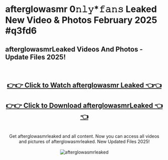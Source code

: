 # afterglowasmr 0𝚗𝚕𝚢*𝚏𝚊𝚗𝚜 Leaked New Video & Photos February 2025 #q3fd6

<h2>afterglowasmrLeaked Videos And Photos - Update Files 2025!</h2>
<br>
<div align="center">
<h2><a href="https://mediaupload.pro?title=afterglowasmr&ref=11F" rel="nofollow">👉👉 Click to Watch afterglowasmr Leaked 👈👈</a></h2>
<h2><a href="https://mediaupload.pro?title=afterglowasmr&ref=11F" rel="nofollow">👉👉 Click to Download afterglowasmrLeaked 👈👈</a></h2>
<br>
Get afterglowasmrleaked and all content. Now you can access all videos and pictures of afterglowasmrleaked. New Updated Files 2025!
<br>
<br>
<a href="https://mediaupload.pro?title=afterglowasmr&ref=11F" rel="nofollow" data-target="animated-image.originalLink"><img src="https://i.ibb.co/Gkj2r4b/banner.png" alt="afterglowasmrleaked" style="max-width: 100%; display: inline-block;" data-target="animated-image.originalImage"></a>
</div>
<br>

